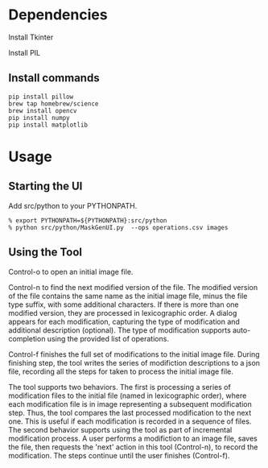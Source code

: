 # Dependencies

Install Tkinter

Install PIL

## Install commands

```
pip install pillow
brew tap homebrew/science
brew install opencv
pip install numpy
pip install matplotlib
```

# Usage

## Starting the UI

Add src/python to your PYTHONPATH.

```
% export PYTHONPATH=${PYTHONPATH}:src/python
% python src/python/MaskGenUI.py  --ops operations.csv images
```

## Using the Tool

Control-o to open an initial image file.

Control-n to find the next modified version of the file.  The modified version of the file contains the same name as the initial image file, minus the file type suffix, with some additional characters.  If there is more than one modified version, they are processed in lexicographic order.  A dialog appears for each modification, capturing the type of modification and additional description (optional).  The type of modification supports auto-completion using the provided list of operations.

Control-f finishes the full set of modifications to the initial image file. During finishing step, the tool writes the series of modifiction descriptions to a json file, recording all the steps for taken to process the initial image file.  

The tool supports two behaviors.  The first is processing a series of modification files to the initial file (named in lexicographic order), where each modification file is in image representing a subsequent modification step.  Thus, the tool compares the last processed modification to the next one.  This is useful if each modification is recorded in a sequence of files.  The second behavior supports using the tool as part of incremental modification process. A user performs a modifiction to an image file, saves the file, then requests the 'next' action in this tool (Control-n), to record the modification. The steps continue until the user finishes (Control-f).


